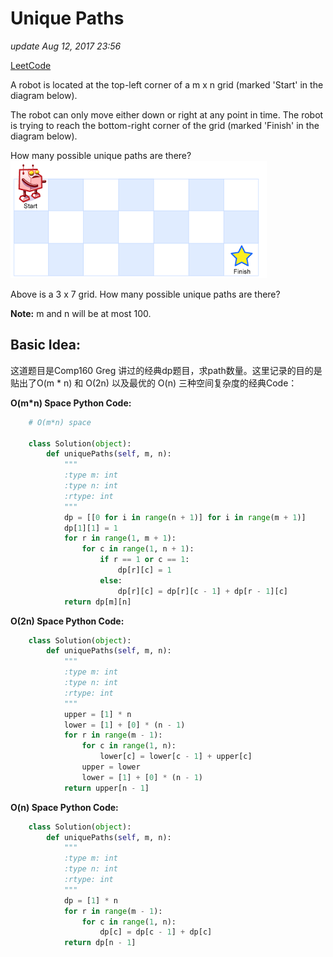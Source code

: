 # Unique Paths

_update Aug 12, 2017 23:56_

[LeetCode](https://leetcode.com/problems/unique-paths/description/)

A robot is located at the top-left corner of a m x n grid \(marked 'Start' in the diagram below\).

The robot can only move either down or right at any point in time. The robot is trying to reach the bottom-right corner of the grid \(marked 'Finish' in the diagram below\).

How many possible unique paths are there? ![](../../.gitbook/assets/Screen%20Shot%202017-08-12%20at%2011.57.03%20PM%20%281%29.png)

Above is a 3 x 7 grid. How many possible unique paths are there?

**Note:** m and n will be at most 100.

## Basic Idea:

这道题目是Comp160 Greg 讲过的经典dp题目，求path数量。这里记录的目的是贴出了O\(m \* n\) 和 O\(2n\) 以及最优的 O\(n\) 三种空间复杂度的经典Code：

**O\(m\*n\) Space Python Code:**

```python
    # O(m*n) space

    class Solution(object):
        def uniquePaths(self, m, n):
            """
            :type m: int
            :type n: int
            :rtype: int
            """
            dp = [[0 for i in range(n + 1)] for i in range(m + 1)]
            dp[1][1] = 1
            for r in range(1, m + 1):
                for c in range(1, n + 1):
                    if r == 1 or c == 1:
                        dp[r][c] = 1
                    else:
                        dp[r][c] = dp[r][c - 1] + dp[r - 1][c]
            return dp[m][n]
```

**O\(2n\) Space Python Code:**

```python
    class Solution(object):
        def uniquePaths(self, m, n):
            """
            :type m: int
            :type n: int
            :rtype: int
            """
            upper = [1] * n
            lower = [1] + [0] * (n - 1)
            for r in range(m - 1):
                for c in range(1, n):
                    lower[c] = lower[c - 1] + upper[c]
                upper = lower
                lower = [1] + [0] * (n - 1)
            return upper[n - 1]
```

**O\(n\) Space Python Code:**

```python
    class Solution(object):
        def uniquePaths(self, m, n):
            """
            :type m: int
            :type n: int
            :rtype: int
            """
            dp = [1] * n
            for r in range(m - 1):
                for c in range(1, n):
                    dp[c] = dp[c - 1] + dp[c]
            return dp[n - 1]
```

